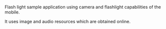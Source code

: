 Flash light sample application using camera and flashlight capabilities of the mobile.

It uses image and audio resources which are obtained online.
